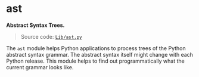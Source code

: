 # ast

**Abstract Syntax Trees.**

> Source code: [`Lib/ast.py`](https://github.com/python/cpython/tree/3.11/Lib/ast.py)

The `ast` module helps Python applications to process trees of the Python abstract syntax grammar. The abstract syntax itself might change with each Python release. This module helps to find out programmatically what the current grammar looks like.